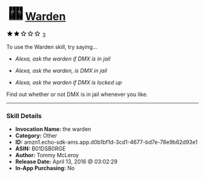 # &nbsp;<img src="skill_icon" alt="Warden icon" width="36"> [Warden](http://alexa.amazon.com/#skills/amzn1.echo-sdk-ams.app.d0b1bf1d-3cd1-4677-bd7e-78e9b62d93e1)
![2 stars](../../images/ic_star_black_18dp_1x.png)![2 stars](../../images/ic_star_black_18dp_1x.png)![2 stars](../../images/ic_star_border_black_18dp_1x.png)![2 stars](../../images/ic_star_border_black_18dp_1x.png)![2 stars](../../images/ic_star_border_black_18dp_1x.png) 3

To use the Warden skill, try saying...

* *Alexa, ask the warden if DMX is in jail*

* *Alexa, ask the warden, is DMX in jail*

* *Alexa, ask the warden if DMX is locked up*

Find out whether or not DMX is in jail whenever you like.

***

### Skill Details

* **Invocation Name:** the warden
* **Category:** Other
* **ID:** amzn1.echo-sdk-ams.app.d0b1bf1d-3cd1-4677-bd7e-78e9b62d93e1
* **ASIN:** B01DSB0RGE
* **Author:** Tommy McLeroy
* **Release Date:** April 13, 2016 @ 03:02:29
* **In-App Purchasing:** No
